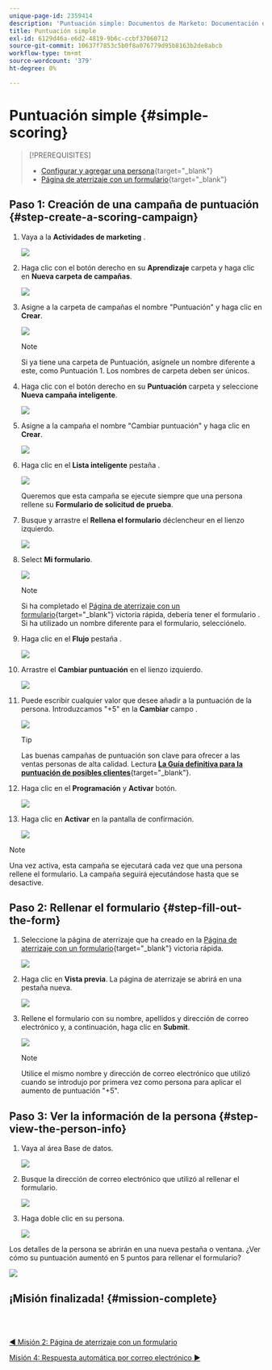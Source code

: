 ```yaml
---
unique-page-id: 2359414
description: 'Puntuación simple: Documentos de Marketo: Documentación del producto'
title: Puntuación simple
exl-id: 6129d46a-e6d2-4819-9b6c-ccbf37060712
source-git-commit: 10637f7853c5b0f8a076779d95b8163b2de8abcb
workflow-type: tm+mt
source-wordcount: '379'
ht-degree: 0%

---
```


# Puntuación simple {#simple-scoring}

>[!PREREQUISITES]
>
>* [Configurar y agregar una persona](/help/marketo/getting-started/quick-wins/get-set-up-and-add-a-person.md){target=&quot;_blank&quot;}
>* [Página de aterrizaje con un formulario](/help/marketo/getting-started/quick-wins/landing-page-with-a-form.md){target=&quot;_blank&quot;}


## Paso 1: Creación de una campaña de puntuación {#step-create-a-scoring-campaign}

1. Vaya a la **Actividades de marketing** .

   ![](assets/simple-scoring-1.png)

1. Haga clic con el botón derecho en su **Aprendizaje** carpeta y haga clic en **Nueva carpeta de campañas**.

   ![](assets/simple-scoring-2.png)

1. Asigne a la carpeta de campañas el nombre &quot;Puntuación&quot; y haga clic en **Crear**.

   ![](assets/simple-scoring-3.png)

   >[!NOTE]
   >
   >Si ya tiene una carpeta de Puntuación, asígnele un nombre diferente a este, como Puntuación 1. Los nombres de carpeta deben ser únicos.

1. Haga clic con el botón derecho en su **Puntuación** carpeta y seleccione **Nueva campaña inteligente**.

   ![](assets/simple-scoring-4.png)

1. Asigne a la campaña el nombre &quot;Cambiar puntuación&quot; y haga clic en **Crear**.

   ![](assets/simple-scoring-5.png)

1. Haga clic en el **Lista inteligente** pestaña .

   ![](assets/simple-scoring-6.png)

   Queremos que esta campaña se ejecute siempre que una persona rellene su **Formulario de solicitud de prueba**.

1. Busque y arrastre el **Rellena el formulario** déclencheur en el lienzo izquierdo.

   ![](assets/simple-scoring-7.png)

1. Select **Mi formulario**.

   ![](assets/simple-scoring-8.png)

   >[!NOTE]
   >
   >Si ha completado el [Página de aterrizaje con un formulario](/help/marketo/getting-started/quick-wins/landing-page-with-a-form.md){target=&quot;_blank&quot;} victoria rápida, debería tener el formulario . Si ha utilizado un nombre diferente para el formulario, selecciónelo.

1. Haga clic en el **Flujo** pestaña .

   ![](assets/simple-scoring-9.png)

1. Arrastre el **Cambiar puntuación** en el lienzo izquierdo.

   ![](assets/simple-scoring-10.png)

1. Puede escribir cualquier valor que desee añadir a la puntuación de la persona. Introduzcamos &quot;+5&quot; en la **Cambiar** campo .

   ![](assets/simple-scoring-11.png)

   >[!TIP]
   >
   >Las buenas campañas de puntuación son clave para ofrecer a las ventas personas de alta calidad. Lectura [**La Guía definitiva para la puntuación de posibles clientes**](https://www.marketo.com/definitive-guides/lead-scoring/){target=&quot;_blank&quot;}.

1. Haga clic en el **Programación** y **Activar** botón.

   ![](assets/simple-scoring-12.png)

1. Haga clic en **Activar** en la pantalla de confirmación.

   ![](assets/simple-scoring-13.png)

>[!NOTE]
>
>Una vez activa, esta campaña se ejecutará cada vez que una persona rellene el formulario. La campaña seguirá ejecutándose hasta que se desactive.

## Paso 2: Rellenar el formulario {#step-fill-out-the-form}

1. Seleccione la página de aterrizaje que ha creado en la [Página de aterrizaje con un formulario](/help/marketo/getting-started/quick-wins/landing-page-with-a-form.md){target=&quot;_blank&quot;} victoria rápida.

   ![](assets/simple-scoring-14.png)

1. Haga clic en **Vista previa**. La página de aterrizaje se abrirá en una pestaña nueva.

   ![](assets/simple-scoring-15.png)

1. Rellene el formulario con su nombre, apellidos y dirección de correo electrónico y, a continuación, haga clic en **Submit**.

   ![](assets/simple-scoring-16.png)

   >[!NOTE]
   >
   >Utilice el mismo nombre y dirección de correo electrónico que utilizó cuando se introdujo por primera vez como persona para aplicar el aumento de puntuación &quot;+5&quot;.

## Paso 3: Ver la información de la persona {#step-view-the-person-info}

1. Vaya al área Base de datos.

   ![](assets/simple-scoring-17.png)

1. Busque la dirección de correo electrónico que utilizó al rellenar el formulario.

   ![](assets/simple-scoring-18.png)

1. Haga doble clic en su persona.

   ![](assets/simple-scoring-19.png)

Los detalles de la persona se abrirán en una nueva pestaña o ventana. ¿Ver cómo su puntuación aumentó en 5 puntos para rellenar el formulario?

![](assets/simple-scoring-20.png)

## ¡Misión finalizada! {#mission-complete}

<br> 

[◄ Misión 2: Página de aterrizaje con un formulario](/help/marketo/getting-started/quick-wins/landing-page-with-a-form.md)

[Misión 4: Respuesta automática por correo electrónico ►](/help/marketo/getting-started/quick-wins/email-auto-response.md)

